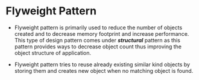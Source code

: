 # Flyweight Pattern


- Flyweight pattern is primarily used to reduce the number of objects created and to decrease memory footprint and increase performance. This type of design pattern comes under **_structural_** pattern as this pattern provides ways to decrease object count thus improving the object structure of application.


- Flyweight pattern tries to reuse already existing similar kind objects by storing them and creates new object when no matching object is found.